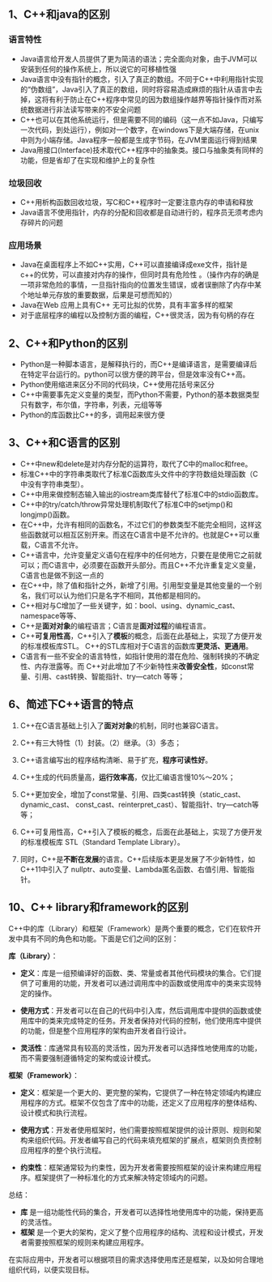 ## 1、C++和java的区别

### 语言特性

- Java语言给开发人员提供了更为简洁的语法；完全面向对象，由于JVM可以安装到任何的操作系统上，所以说它的可移植性强
- Java语言中没有指针的概念，引入了真正的数组。不同于C++中利用指针实现的“伪数组”，Java引入了真正的数组，同时将容易造成麻烦的指针从语言中去掉，这将有利于防止在C++程序中常见的因为数组操作越界等指针操作而对系统数据进行非法读写带来的不安全问题
- C++也可以在其他系统运行，但是需要不同的编码（这一点不如Java，只编写一次代码，到处运行），例如对一个数字，在windows下是大端存储，在unix中则为小端存储。Java程序一般都是生成字节码，在JVM里面运行得到结果
- Java用接口(Interface)技术取代C++程序中的抽象类。接口与抽象类有同样的功能，但是省却了在实现和维护上的复杂性

### 垃圾回收

- C++用析构函数回收垃圾，写C和C++程序时一定要注意内存的申请和释放
- Java语言不使用指针，内存的分配和回收都是自动进行的，程序员无须考虑内存碎片的问题

### 应用场景

- Java在桌面程序上不如C++实用，C++可以直接编译成exe文件，指针是c++的优势，可以直接对内存的操作，但同时具有危险性 。（操作内存的确是一项非常危险的事情，一旦指针指向的位置发生错误，或者误删除了内存中某个地址单元存放的重要数据，后果是可想而知的）
- Java在Web 应用上具有C++ 无可比拟的优势，具有丰富多样的框架
- 对于底层程序的编程以及控制方面的编程，C++很灵活，因为有句柄的存在



## 2、C++和Python的区别

- Python是一种脚本语言，是解释执行的，而C++是编译语言，是需要编译后在特定平台运行的。python可以很方便的跨平台，但是效率没有C++高。
- Python使用缩进来区分不同的代码块，C++使用花括号来区分
- C++中需要事先定义变量的类型，而Python不需要，Python的基本数据类型只有数字，布尔值，字符串，列表，元组等等
- Python的库函数比C++的多，调用起来很方便



## 3、C++和C语言的区别

- C++中new和delete是对内存分配的运算符，取代了C中的malloc和free。
- 标准C++中的字符串类取代了标准C函数库头文件中的字符数组处理函数（C中没有字符串类型）。
- C++中用来做控制态输入输出的iostream类库替代了标准C中的stdio函数库。
- C++中的try/catch/throw异常处理机制取代了标准C中的setjmp()和longjmp()函数。
- 在C++中，允许有相同的函数名，不过它们的参数类型不能完全相同，这样这些函数就可以相互区别开来。而这在C语言中是不允许的。也就是C++可以重载，C语言不允许。
- C++语言中，允许变量定义语句在程序中的任何地方，只要在是使用它之前就可以；而C语言中，必须要在函数开头部分。而且C++不允许重复定义变量，C语言也是做不到这一点的
- 在C++中，除了值和指针之外，新增了引用。引用型变量是其他变量的一个别名，我们可以认为他们只是名字不相同，其他都是相同的。
- C++相对与C增加了一些关键字，如：bool、using、dynamic_cast、namespace等等、
-  C++是**面对对象**的编程语言；C语言是**面对过程**的编程语言。
- C++**可复用性高**，C++引入了**模板**的概念，后面在此基础上，实现了方便开发的标准模板库STL。
  C++的STL库相对于C语言的函数库**更灵活、更通用**。
- C语言有一些不安全的语言特性，如指针使用的潜在危险、强制转换的不确定性、内存泄露等。而
  C++对此增加了不少新特性来**改善安全性**，如const常量、引用、cast转换、智能指针、try—catch
  等等；





## 6、简述下C++语言的特点 

1. C++在C语言基础上引入了**面对对象**的机制，同时也兼容C语言。
2. C++有三大特性（1）封装。（2）继承。（3）多态；


3. C++语言编写出的程序结构清晰、易于扩充，**程序可读性好**。
4. C++生成的代码质量高，**运行效率高**，仅比汇编语言慢10%～20%；
5. C++更加安全，增加了const常量、引用、四类cast转换（static_cast、dynamic_cast、
const_cast、reinterpret_cast）、智能指针、try—catch等等；
6. C++可复用性高，C++引入了模板的概念，后面在此基础上，实现了方便开发的标准模板库
STL（Standard Template Library）。
7. 同时，C++是**不断在发展**的语言。C++后续版本更是发展了不少新特性，如C++11中引入了
nullptr、auto变量、Lambda匿名函数、右值引用、智能指针。









## 10、C++ library和framework的区别

C++中的库（Library）和框架（Framework）是两个重要的概念，它们在软件开发中具有不同的角色和功能。下面是它们之间的区别：

**库（Library）**：

- **定义**：库是一组预编译好的函数、类、常量或者其他代码模块的集合。它们提供了可重用的功能，开发者可以通过调用库中的函数或使用库中的类来实现特定的操作。

- **使用方式**：开发者可以在自己的代码中引入库，然后调用库中提供的函数或使用库中的类来完成特定的任务。开发者保持对代码的控制，他们使用库中提供的功能，但是整个应用程序的架构由开发者自行设计。

- **灵活性**：库通常具有较高的灵活性，因为开发者可以选择性地使用库的功能，而不需要强制遵循特定的架构或设计模式。

**框架（Framework）**：

- **定义**：框架是一个更大的、更完整的架构，它提供了一种在特定领域内构建应用程序的方式。框架不仅包含了库中的功能，还定义了应用程序的整体结构、设计模式和执行流程。

- **使用方式**：开发者使用框架时，他们需要按照框架提供的设计原则、规则和架构来组织代码。开发者编写自己的代码来填充框架的扩展点，框架则负责控制应用程序的整个执行流程。

- **约束性**：框架通常较为约束性，因为开发者需要按照框架的设计来构建应用程序。框架提供了一种标准化的方式来解决特定领域内的问题。

总结：

- **库** 是一组功能性代码的集合，开发者可以选择性地使用库中的功能，保持更高的灵活性。
- **框架** 是一个更大的架构，定义了整个应用程序的结构、流程和设计模式，开发者需要按照框架的规则来构建应用程序。

在实际应用中，开发者可以根据项目的需求选择使用库还是框架，以及如何合理地组织代码，以便实现目标。



